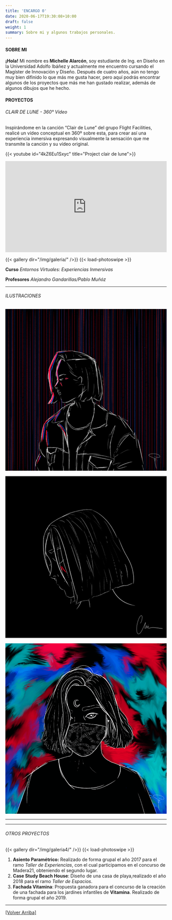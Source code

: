 ```yaml
---
title: 'ENCARGO 0'
date: 2020-06-17T19:30:08+10:00
draft: false
weight: 1
summary: Sobre mi y algunos trabajos personales.
---
```

#### <a name="top"></a>SOBRE MI

**¡Hola!** Mi nombre es **Michelle Alarcón**, soy estudiante de Ing. en Diseño en la Universidad Adolfo Ibáñez y actualmente me encuentro cursando el Magíster de Innovación y Diseño. Después de cuatro años, aún no tengo muy bien difinido lo que más me gusta hacer, pero aquí podrás encontrar algunos de los proyectos que más me han gustado realizar, además de algunos dibujos que he hecho.

#### PROYECTOS

###### CLAIR DE LUNE - 360° Video

Inspirándome en la canción “Clair de Lune” del grupo Flight Facilities,
realicé un vídeo conceptual en 360º sobre esta, para crear así una
experiencia inmersiva expresando visualmente la sensación que me
transmite la canción y su vídeo original.

{{< youtube id="4kZ6Eu1Sxyc" title="Project clair de lune">}}

<div style="position: relative; padding-bottom: 56.25%; height: 0; overflow: hidden;">
  <iframe src="https://youtu.be/4kZ6Eu1Sxyc" style="position: absolute; top: 0; left: 0; width: 100%; height: 100%; border:0;" allowfullscreen title="YouTube Video"></iframe>
</div>

{{< gallery dir="/img/galeria/" />}} {{< load-photoswipe >}}

**Curso** *Entornos Virtuales: Experiencias Inmersivas*

**Profesores** *Alejandro Gandarillas/Pablo Muñóz*

---

###### ILUSTRACIONES

![Imagen Simple](/img/2.png)

![Imagen Simple](/img/1.png)

![Imagen Simple](/img/4.png)

---
---

###### OTROS PROYECTOS

{{< gallery dir="/img/galeria4/" />}} {{< load-photoswipe >}}

1. **Asiento Paramétrico:** Realizado de forma grupal el año 2017 para el ramo *Taller de Experiencias*, con el cual participamos en el concurso de Madera21, obteniendo el segundo lugar.
2. **Case Study Beach House**: Diseño de una casa de playa,realizado el año 2018 para el ramo *Taller de Espacios*.
3. **Fachada Vitamina**: Propuesta ganadora para el concurso de la creación de una fachada para los jardínes infantíles de  **Vitamina**. Realizado de forma grupal el año 2019.
---

[[Volver Arriba]](#top)
